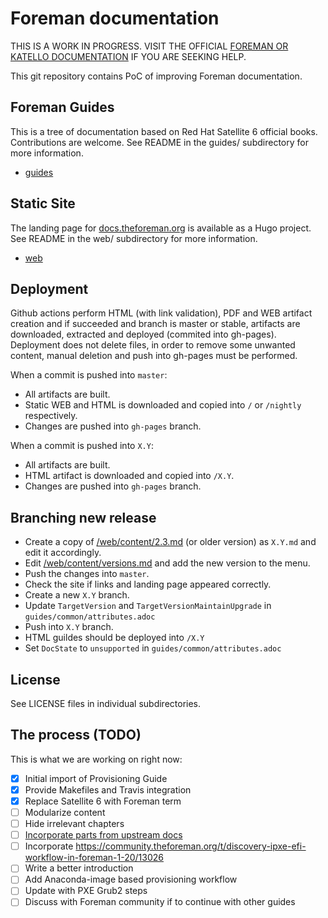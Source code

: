 # Foreman documentation

THIS IS A WORK IN PROGRESS. VISIT THE OFFICIAL [FOREMAN OR KATELLO DOCUMENTATION](https://theforeman.org/documentation.html) IF YOU ARE SEEKING HELP.

This git repository contains PoC of improving Foreman documentation.

## Foreman Guides

This is a tree of documentation based on Red Hat Satellite 6 official books.
Contributions are welcome.
See README in the guides/ subdirectory for more information.

* [guides](guides/README.md)

## Static Site

The landing page for [docs.theforeman.org](https://docs.theforeman.org) is available as a Hugo project.
See README in the web/ subdirectory for more information.

* [web](web/README.md)

## Deployment

Github actions perform HTML (with link validation), PDF and WEB artifact creation and if succeeded and branch is master or stable, artifacts are downloaded, extracted and deployed (commited into gh-pages). Deployment does not delete files, in order to remove some unwanted content, manual deletion and push into gh-pages must be performed.

When a commit is pushed into `master`:

* All artifacts are built.
* Static WEB and HTML is downloaded and copied into `/` or `/nightly` respectively.
* Changes are pushed into `gh-pages` branch.

When a commit is pushed into `X.Y`:

* All artifacts are built.
* HTML artifact is downloaded and copied into `/X.Y`.
* Changes are pushed into `gh-pages` branch.

## Branching new release

* Create a copy of [/web/content/2.3.md](https://github.com/theforeman/foreman-documentation/tree/master/web/content/version-2.3) (or older version) as `X.Y.md` and edit it accordingly.
* Edit [/web/content/versions.md](https://github.com/theforeman/foreman-documentation/blob/master/web/content/versions.md) and add the new version to the menu.
* Push the changes into `master`.
* Check the site if links and landing page appeared correctly.
* Create a new `X.Y` branch.
* Update `TargetVersion` and `TargetVersionMaintainUpgrade` in `guides/common/attributes.adoc`
* Push into `X.Y` branch.
* HTML guildes should be deployed into `/X.Y`
* Set `DocState` to `unsupported` in `guides/common/attributes.adoc`

## License

See LICENSE files in individual subdirectories.

## The process (TODO)

This is what we are working on right now:

* [x] Initial import of Provisioning Guide
* [x] Provide Makefiles and Travis integration
* [x] Replace Satellite 6 with Foreman term
* [ ] Modularize content
* [ ] Hide irrelevant chapters
* [ ] [Incorporate parts from upstream docs](https://community.theforeman.org/t/foreman-manual-reboot/22606)
* [ ] Incorporate https://community.theforeman.org/t/discovery-ipxe-efi-workflow-in-foreman-1-20/13026
* [ ] Write a better introduction
* [ ] Add Anaconda-image based provisioning workflow
* [ ] Update with PXE Grub2 steps
* [ ] Discuss with Foreman community if to continue with other guides
